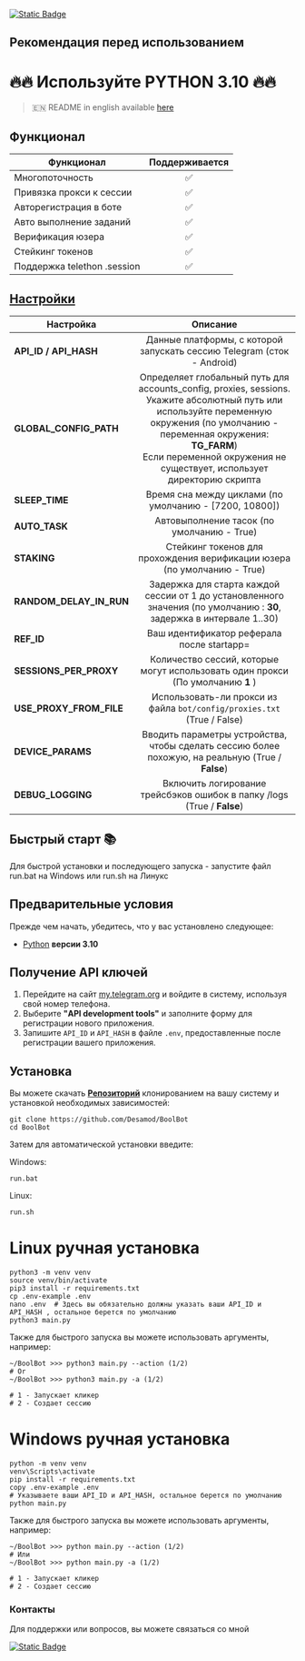[![Static Badge](https://img.shields.io/badge/Telegram-Bot%20Link-Link?style=for-the-badge&logo=Telegram&logoColor=white&logoSize=auto&color=blue)](https://t.me/boolfamily_bot/join?startapp=Y5734)

## Рекомендация перед использованием

# 🔥🔥 Используйте PYTHON 3.10 🔥🔥

> 🇪🇳 README in english available [here](README.md)

## Функционал  
| Функционал                  | Поддерживается |
|-----------------------------|:--------------:|
| Многопоточность             |       ✅        |
| Привязка прокси к сессии    |       ✅        |
| Авторегистрация в боте      |       ✅        |
| Авто выполнение заданий     |       ✅        |
| Верификация юзера           |       ✅        |
| Стейкинг токенов            |       ✅        |
| Поддержка telethon .session |       ✅        |




## [Настройки](https://github.com/Desamod/BoolBot/blob/master/.env-example/)
| Настройка               |                                                                                                                              Описание                                                                                                                               |
|-------------------------|:-------------------------------------------------------------------------------------------------------------------------------------------------------------------------------------------------------------------------------------------------------------------:|
| **API_ID / API_HASH**   |                                                                                               Данные платформы, с которой запускать сессию Telegram (сток - Android)                                                                                                | 
| **GLOBAL_CONFIG_PATH**  | Определяет глобальный путь для accounts_config, proxies, sessions. <br/>Укажите абсолютный путь или используйте переменную окружения (по умолчанию - переменная окружения: **TG_FARM**)<br/> Если переменной окружения не существует, использует директорию скрипта |
| **SLEEP_TIME**          |                                                                                                       Время сна между циклами (по умолчанию - [7200, 10800])                                                                                                        |
| **AUTO_TASK**           |                                                                                                             Автовыполнение тасок (по умолчанию - True)                                                                                                              |
| **STAKING**             |                                                                                              Стейкинг токенов для прохождения верификации юзера (по умолчанию - True)                                                                                               |
| **RANDOM_DELAY_IN_RUN** |                                                                        Задержка для старта каждой сессии от 1 до установленного значения (по умолчанию : **30**, задержка в интервале 1..30)                                                                        |
| **REF_ID**              |                                                                                                             Ваш идентификатор реферала после startapp=                                                                                                              |
| **SESSIONS_PER_PROXY**  |                                                                                           Количество сессий, которые могут использовать один прокси (По умолчанию **1** )                                                                                           |
| **USE_PROXY_FROM_FILE** |                                                                                               Использовать-ли прокси из файла `bot/config/proxies.txt` (True / False)                                                                                               |
| **DEVICE_PARAMS**       |                                                                                  Вводить параметры устройства, чтобы сделать сессию более похожую, на реальную  (True / **False**)                                                                                  |
| **DEBUG_LOGGING**       |                                                                                               Включить логирование трейсбэков ошибок в папку /logs (True / **False**)                                                                                               |

## Быстрый старт 📚

Для быстрой установки и последующего запуска - запустите файл run.bat на Windows или run.sh на Линукс

## Предварительные условия
Прежде чем начать, убедитесь, что у вас установлено следующее:
- [Python](https://www.python.org/downloads/) **версии 3.10**

## Получение API ключей
1. Перейдите на сайт [my.telegram.org](https://my.telegram.org) и войдите в систему, используя свой номер телефона.
2. Выберите **"API development tools"** и заполните форму для регистрации нового приложения.
3. Запишите `API_ID` и `API_HASH` в файле `.env`, предоставленные после регистрации вашего приложения.

## Установка
Вы можете скачать [**Репозиторий**](https://github.com/Desamod/BoolBot) клонированием на вашу систему и установкой необходимых зависимостей:
```shell
git clone https://github.com/Desamod/BoolBot
cd BoolBot
```

Затем для автоматической установки введите:

Windows:
```shell
run.bat
```

Linux:
```shell
run.sh
```

# Linux ручная установка
```shell
python3 -m venv venv
source venv/bin/activate
pip3 install -r requirements.txt
cp .env-example .env
nano .env  # Здесь вы обязательно должны указать ваши API_ID и API_HASH , остальное берется по умолчанию
python3 main.py
```

Также для быстрого запуска вы можете использовать аргументы, например:
```shell
~/BoolBot >>> python3 main.py --action (1/2)
# Or
~/BoolBot >>> python3 main.py -a (1/2)

# 1 - Запускает кликер
# 2 - Создает сессию
```


# Windows ручная установка
```shell
python -m venv venv
venv\Scripts\activate
pip install -r requirements.txt
copy .env-example .env
# Указываете ваши API_ID и API_HASH, остальное берется по умолчанию
python main.py
```

Также для быстрого запуска вы можете использовать аргументы, например:
```shell
~/BoolBot >>> python main.py --action (1/2)
# Или
~/BoolBot >>> python main.py -a (1/2)

# 1 - Запускает кликер
# 2 - Создает сессию
```


### Контакты

Для поддержки или вопросов, вы можете связаться со мной

[![Static Badge](https://img.shields.io/badge/Telegram-Channel-Link?style=for-the-badge&logo=Telegram&logoColor=white&logoSize=auto&color=blue)](https://t.me/desforge_crypto)

